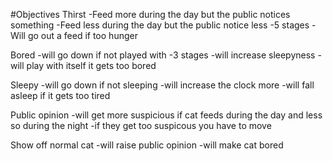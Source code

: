 #Objectives
Thirst
-Feed more during the day but the public notices something
-Feed less during the day but the public notice less 
-5 stages
-Will go out a feed if too hunger

Bored
-will go down if not played with
-3 stages
-will increase sleepyness
-will play with itself it gets too bored

Sleepy
-will go down if not sleeping
-will increase the clock more
-will fall asleep if it gets too tired

Public opinion 
-will get more suspicious if cat feeds during the day and less so during the night 
-if they get too suspicous you have to move 

Show off normal cat
-will raise public opinion
-will make cat bored